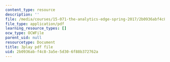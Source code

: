 ```yaml
---
content_type: resource
description: ''
file: /media/courses/15-071-the-analytics-edge-spring-2017/2b0936abf4c83a5e5d306f88b372762a_R8SQafbqR1w.pdf
file_type: application/pdf
learning_resource_types: []
ocw_type: OCWFile
parent_uid: null
resourcetype: Document
title: 3play pdf file
uid: 2b0936ab-f4c8-3a5e-5d30-6f88b372762a
---
```

